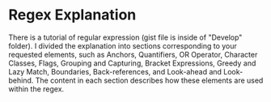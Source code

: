 # Regex Explanation
There is a tutorial of  regular expression (gist file is inside of "Develop" folder). I divided the explanation into sections corresponding to your requested elements, such as Anchors, Quantifiers, OR Operator, Character Classes, Flags, Grouping and Capturing, Bracket Expressions, Greedy and Lazy Match, Boundaries, Back-references, and Look-ahead and Look-behind. The content in each section describes how these elements are used within the regex.
